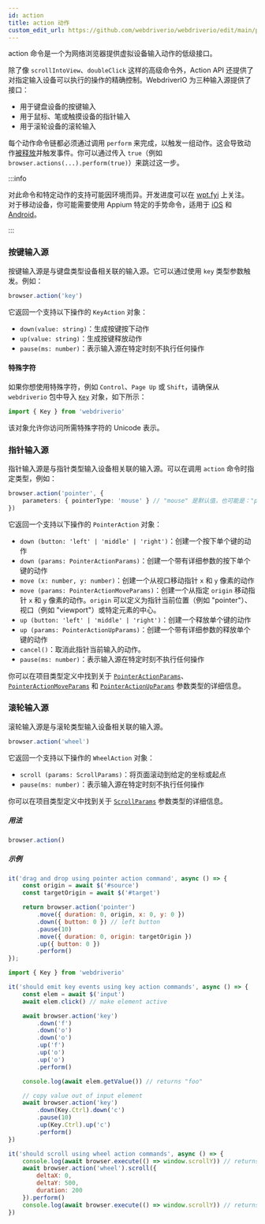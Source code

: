 ```yaml
---
id: action
title: action 动作
custom_edit_url: https://github.com/webdriverio/webdriverio/edit/main/packages/webdriverio/src/commands/browser/action.ts
---
```


action 命令是一个为网络浏览器提供虚拟设备输入动作的低级接口。

除了像 `scrollIntoView`、`doubleClick` 这样的高级命令外，Action API 还提供了对指定输入设备可以执行的操作的精确控制。WebdriverIO 为三种输入源提供了接口：

- 用于键盘设备的按键输入
- 用于鼠标、笔或触摸设备的指针输入
- 用于滚轮设备的滚轮输入

每个动作命令链都必须通过调用 `perform` 来完成，以触发一组动作。这会导致动作[被释放](https://w3c.github.io/webdriver/#release-actions)并触发事件。你可以通过传入 `true`（例如 `browser.actions(...).perform(true)`）来跳过这一步。

:::info

对此命令和特定动作的支持可能因环境而异。开发进度可以在 [wpt.fyi](https://wpt.fyi/results/webdriver/tests/perform_actions?label=experimental&label=master&aligned) 上关注。
对于移动设备，你可能需要使用 Appium 特定的手势命令，适用于 [iOS](https://github.com/appium/appium-xcuitest-driver#mobile-pinch) 和 [Android](https://github.com/appium/appium-uiautomator2-driver#mobile-gesture-commands)。

:::

### 按键输入源

按键输入源是与键盘类型设备相关联的输入源。它可以通过使用 `key` 类型参数触发。例如：

```ts
browser.action('key')
```

它返回一个支持以下操作的 `KeyAction` 对象：

- `down(value: string)`：生成按键按下动作
- `up(value: string)`：生成按键释放动作
- `pause(ms: number)`：表示输入源在特定时刻不执行任何操作

#### 特殊字符

如果你想使用特殊字符，例如 `Control`、`Page Up` 或 `Shift`，请确保从 `webdriverio` 包中导入 [`Key`](https://github.com/webdriverio/webdriverio/blob/main/packages/webdriverio/src/constants.ts#L352-L417) 对象，如下所示：

```ts
import { Key } from 'webdriverio'
```

该对象允许你访问所需特殊字符的 Unicode 表示。

### 指针输入源

指针输入源是与指针类型输入设备相关联的输入源。可以在调用 `action` 命令时指定类型，例如：

```ts
browser.action('pointer', {
    parameters: { pointerType: 'mouse' } // "mouse" 是默认值，也可能是："pen" 或 "touch"
})
```

它返回一个支持以下操作的 `PointerAction` 对象：

- `down (button: 'left' | 'middle' | 'right')`：创建一个按下单个键的动作
- `down (params: PointerActionParams)`：创建一个带有详细参数的按下单个键的动作
- `move (x: number, y: number)`：创建一个从视口移动指针 `x` 和 `y` 像素的动作
- `move (params: PointerActionMoveParams)`：创建一个从指定 `origin` 移动指针 `x` 和 `y` 像素的动作。`origin` 可以定义为指针当前位置（例如 "pointer"）、视口（例如 "viewport"）或特定元素的中心。
- `up (button: 'left' | 'middle' | 'right')`：创建一个释放单个键的动作
- `up (params: PointerActionUpParams)`：创建一个带有详细参数的释放单个键的动作
- `cancel()`：取消此指针当前输入的动作。
- `pause(ms: number)`：表示输入源在特定时刻不执行任何操作

你可以在项目类型定义中找到关于 [`PointerActionParams`](https://github.com/webdriverio/webdriverio/blob/8ca026c75bf7c27ef9d574f0ec48d8bc13658602/packages/webdriverio/src/utils/actions/pointer.ts#L20-L35)、[`PointerActionMoveParams`](https://github.com/webdriverio/webdriverio/blob/8ca026c75bf7c27ef9d574f0ec48d8bc13658602/packages/webdriverio/src/utils/actions/pointer.ts#L20-L42) 和 [`PointerActionUpParams`](https://github.com/webdriverio/webdriverio/blob/8ca026c75bf7c27ef9d574f0ec48d8bc13658602/packages/webdriverio/src/utils/actions/pointer.ts#L13-L19) 参数类型的详细信息。

### 滚轮输入源

滚轮输入源是与滚轮类型输入设备相关联的输入源。

```ts
browser.action('wheel')
```

它返回一个支持以下操作的 `WheelAction` 对象：

- `scroll (params: ScrollParams)`：将页面滚动到给定的坐标或起点
- `pause(ms: number)`：表示输入源在特定时刻不执行任何操作

你可以在项目类型定义中找到关于 [`ScrollParams`](https://github.com/webdriverio/webdriverio/blob/8ca026c75bf7c27ef9d574f0ec48d8bc13658602/packages/webdriverio/src/utils/actions/wheel.ts#L4-L29) 参数类型的详细信息。

##### 用法

```js
browser.action()
```

##### 示例

```js title="pointer-action.js"
it('drag and drop using pointer action command', async () => {
    const origin = await $('#source')
    const targetOrigin = await $('#target')

    return browser.action('pointer')
        .move({ duration: 0, origin, x: 0, y: 0 })
        .down({ button: 0 }) // left button
        .pause(10)
        .move({ duration: 0, origin: targetOrigin })
        .up({ button: 0 })
        .perform()
});
```

```js title="key-action.js"
import { Key } from 'webdriverio'

it('should emit key events using key action commands', async () => {
    const elem = await $('input')
    await elem.click() // make element active

    await browser.action('key')
        .down('f')
        .down('o')
        .down('o')
        .up('f')
        .up('o')
        .up('o')
        .perform()

    console.log(await elem.getValue()) // returns "foo"

    // copy value out of input element
    await browser.action('key')
        .down(Key.Ctrl).down('c')
        .pause(10)
        .up(Key.Ctrl).up('c')
        .perform()
})
```

```js title="wheel-action.js"
it('should scroll using wheel action commands', async () => {
    console.log(await browser.execute(() => window.scrollY)) // returns 0
    await browser.action('wheel').scroll({
        deltaX: 0,
        deltaY: 500,
        duration: 200
    }).perform()
    console.log(await browser.execute(() => window.scrollY)) // returns 500
})
```